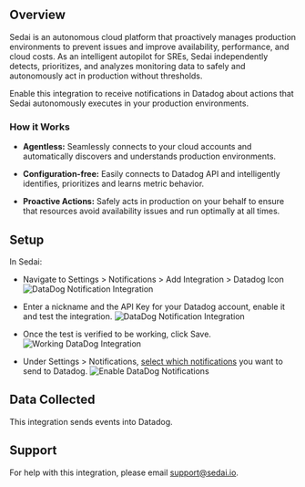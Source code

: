 ## Overview

Sedai is an autonomous cloud platform that proactively manages production environments to prevent issues and improve availability, performance, and cloud costs. As an intelligent autopilot for SREs, Sedai independently detects, prioritizes, and analyzes monitoring data to safely and autonomously act in production without thresholds.

Enable this integration to receive notifications in Datadog about actions that Sedai autonomously executes in your production environments.

### How it Works

* **Agentless:** Seamlessly connects to your cloud accounts and automatically discovers and understands production environments.

* **Configuration-free:** Easily connects to Datadog API and intelligently identifies, prioritizes and learns metric behavior.

* **Proactive Actions:** Safely acts in production on your behalf to ensure that resources avoid availability issues and run optimally at all times.

## Setup

In Sedai:

* Navigate to Settings > Notifications > Add Integration > Datadog Icon 
![DataDog Notification Integration](https://raw.githubusercontent.com/DataDog/integrations-extras/master/sedai/images/DataDog_Notification_Integration.png)

* Enter a nickname and the API Key for your Datadog account, enable it and test the integration.
![DataDog Notification Integration](https://raw.githubusercontent.com/DataDog/integrations-extras/master/sedai/images/Add_DataDog_Channel.png)

* Once the test is verified to be working, click Save.
![Working DataDog Integration](https://raw.githubusercontent.com/DataDog/integrations-extras/master/sedai/images/Add_DataDog_Channel-Working_REC.png)

* Under Settings > Notifications, [select which notifications][2] you want to send to Datadog. 
![Enable DataDog Notifications](https://raw.githubusercontent.com/DataDog/integrations-extras/master/sedai/images/Enable_Notifications.png)

## Data Collected

This integration sends events into Datadog.

## Support

For help with this integration, please email [support@sedai.io][1].


[1]: mailto:support@sedai.io
[2]: https://sedai.gitbook.io/sedai/sedai-user-guide/controls/notifications

